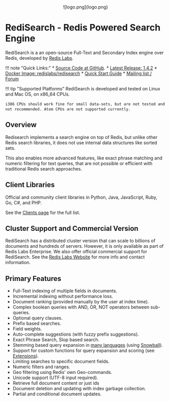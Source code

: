 <center>![logo.png](logo.png)</center>

# RediSearch - Redis Powered Search Engine

RediSearch is a an open-source Full-Text and Secondary Index engine over Redis, developed by [Redis Labs](http://redislabs.com). 

!!! note "Quick Links:"
    * [Source Code at GitHub](https://github.com/RedisLabsModules/RediSearch).
    * [Latest Release: 1.4.2](https://github.com/RedisLabsModules/RediSearch/releases)
    * [Docker Image: redislabs/redisearch](https://hub.docker.com/r/redislabs/redisearch/)
    * [Quick Start Guide](Quick_Start)
    * [Mailing list / Forum](https://groups.google.com/forum/#!forum/redisearch)

!!! tip "Supported Platforms"
    RediSearch is developed and tested on Linux and Mac OS, on x86_64 CPUs.

    i386 CPUs should work fine for small data-sets, but are not tested and not recommended. Atom CPUs are not supported currently. 

## Overview

Redisearch implements a search engine on top of Redis, but unlike other Redis 
search libraries, it does not use internal data structures like sorted sets.

This also enables more advanced features, like exact phrase matching and numeric filtering for text queries, 
that are not possible or efficient with traditional Redis search approaches.

## Client Libraries

Official and community client libraries in Python, Java, JavaScript, Ruby, Go, C#, and PHP. 

See the [Clients page](Clients) for the full list.

## Cluster Support and Commercial Version

RediSearch has a distributed cluster version that can scale to billions of documents and hundreds of servers. However, it is only available as part of Redis Labs Enterprise. We also offer official commercial support for RediSearch. See the [Redis Labs Website](https://redislabs.com/redis-enterprise/technology/redis-search/#sds) for more info and contact information. 

## Primary Features

* Full-Text indexing of multiple fields in documents.
* Incremental indexing without performance loss.
* Document ranking (provided manually by the user at index time).
* Complex boolean queries with AND, OR, NOT operators between sub-queries.
* Optional query clauses.
* Prefix based searches.
* Field weights.
* Auto-complete suggestions (with fuzzy prefix suggestions).
* Exact Phrase Search, Slop based search.
* Stemming based query expansion in [many languages](Stemming) (using [Snowball](http://snowballstem.org/)).
* Support for custom functions for query expansion and scoring (see [Extensions](Extensions)).
* Limiting searches to specific document fields.
* Numeric filters and ranges.
* Geo filtering using Redis' own Geo-commands. 
* Unicode support (UTF-8 input required).
* Retrieve full document content or just ids
* Document deletion and updating with index garbage collection.
* Partial and conditional document updates.


